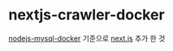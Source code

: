 # nextjs-crawler-docker

[nodejs-mysql-docker](https://github.com/withadoctor/nodejs-mysql-docker) 기준으로 [next.js](https://velog.io/@jakeseo_me/Next.js-빨리-배우기-y0jz9oebn0) 추가 한 것
